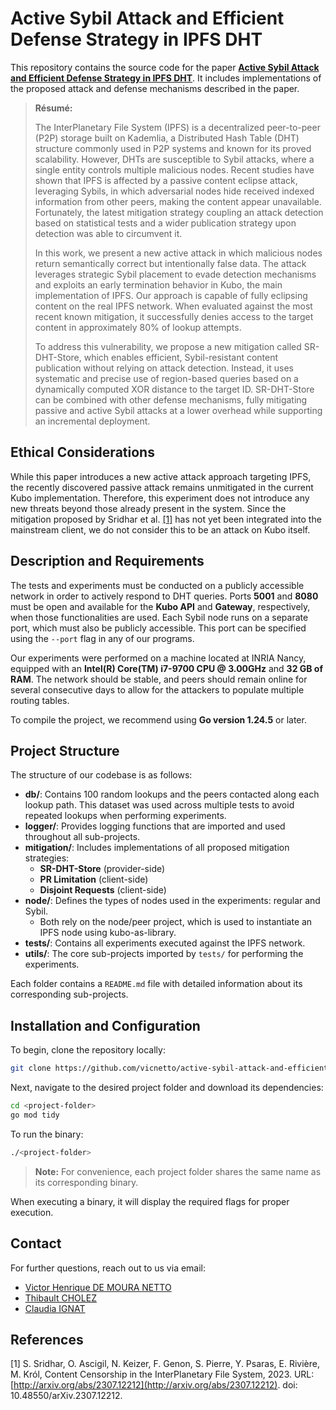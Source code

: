 # Active Sybil Attack and Efficient Defense Strategy in IPFS DHT

This repository contains the source code for the paper [**Active Sybil Attack and Efficient Defense Strategy in IPFS DHT**](https://arxiv.org/abs/2505.01139). It includes implementations of the proposed attack and defense mechanisms described in the paper.

> **Résumé:**
>
> The InterPlanetary File System (IPFS) is a decentralized peer-to-peer (P2P) storage built on Kademlia, a Distributed Hash Table (DHT) structure commonly used in P2P systems and known for its proved scalability. However, DHTs are susceptible to Sybil attacks, where a single entity controls multiple malicious nodes. Recent studies have shown that IPFS is affected by a passive content eclipse attack, leveraging Sybils, in which adversarial nodes hide received indexed information from other peers, making the content appear unavailable. Fortunately, the latest mitigation strategy coupling an attack detection based on statistical tests and a wider publication strategy upon detection was able to circumvent it.
>
> In this work, we present a new active attack in which malicious nodes return semantically correct but intentionally false data. The attack leverages strategic Sybil placement to evade detection mechanisms and exploits an early termination behavior in Kubo, the main implementation of IPFS. Our approach is capable of fully eclipsing content on the real IPFS network. When evaluated against the most recent known mitigation, it successfully denies access to the target content in approximately 80\% of lookup attempts.
>
> To address this vulnerability, we propose a new mitigation called SR-DHT-Store, which enables efficient, Sybil-resistant content publication without relying on attack detection. Instead, it uses systematic and precise use of region-based queries based on a dynamically computed XOR distance to the target ID. SR-DHT-Store can be combined with other defense mechanisms, fully mitigating passive and active Sybil attacks at a lower overhead while supporting an incremental deployment.


## Ethical Considerations

While this paper introduces a new active attack approach targeting IPFS, the recently discovered passive attack remains unmitigated in the current Kubo implementation. Therefore, this experiment does not introduce any new threats beyond those already present in the system. Since the mitigation proposed by Sridhar et al. [[1]](#references) has not yet been integrated into the mainstream client, we do not consider this to be an attack on Kubo itself. 

## Description and Requirements

The tests and experiments must be conducted on a publicly accessible network in order to actively respond to DHT queries. Ports **5001** and **8080** must be open and available for the **Kubo API** and **Gateway**, respectively, when those functionalities are used. Each Sybil node runs on a separate port, which must also be publicly accessible. This port can be specified using the `--port` flag in any of our programs.

Our experiments were performed on a machine located at INRIA Nancy, equipped with an **Intel(R) Core(TM) i7-9700 CPU @ 3.00GHz** and **32 GB of RAM**. The network should be stable, and peers should remain online for several consecutive days to allow for the attackers to populate multiple routing tables.

To compile the project, we recommend using **Go version 1.24.5** or later.

## Project Structure

The structure of our codebase is as follows:

- **db/**: Contains 100 random lookups and the peers contacted along each lookup path. This dataset was used across multiple tests to avoid repeated lookups when performing experiments.
- **logger/**: Provides logging functions that are imported and used throughout all sub-projects.
- **mitigation/**: Includes implementations of all proposed mitigation strategies:  
    - **SR-DHT-Store** (provider-side)  
    - **PR Limitation** (client-side)  
    - **Disjoint Requests** (client-side)
- **node/**: Defines the types of nodes used in the experiments: regular and Sybil.  
    - Both rely on the node/peer project, which is used to instantiate an IPFS node using kubo-as-library.
- **tests/**: Contains all experiments executed against the IPFS network.
- **utils/**: The core sub-projects imported by `tests/` for performing the experiments.

Each folder contains a `README.md` file with detailed information about its corresponding sub-projects.

## Installation and Configuration

To begin, clone the repository locally:

```sh
git clone https://github.com/vicnetto/active-sybil-attack-and-efficient-defense-strategy-in-ipfs-dht.git
```

Next, navigate to the desired project folder and download its dependencies:

```sh
cd <project-folder>
go mod tidy
```

To run the binary:

```sh
./<project-folder>
```
> **Note:** For convenience, each project folder shares the same name as its corresponding binary.

When executing a binary, it will display the required flags for proper execution.

## Contact

For further questions, reach out to us via email:
- [Victor Henrique DE MOURA NETTO](mailto:victor-henrique.de-moura-netto@inria.fr)
- [Thibault CHOLEZ](mailto:thibault.cholez@inria.fr)
- [Claudia IGNAT](mailto:cludia.ignat@inria.fr)

## References

[1] S. Sridhar, O. Ascigil, N. Keizer, F. Genon, S. Pierre, Y. Psaras, E. Rivière, M. Król, Content Censorship in the InterPlanetary File System, 2023. URL: [http://arxiv.org/abs/2307.12212](http://arxiv.org/abs/2307.12212). doi: 10.48550/arXiv.2307.12212.